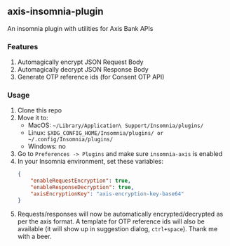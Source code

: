 ## axis-insomnia-plugin

An insomnia plugin with utilities for Axis Bank APIs

### Features
1. Automagically encrypt JSON Request Body
2. Automagically decrypt JSON Response Body
3. Generate OTP reference ids (for Consent OTP API)

### Usage

1. Clone this repo
2. Move it to:
    - MacOS: `~/Library/Application\ Support/Insomnia/plugins/`
    - Linux: `$XDG_CONFIG_HOME/Insomnia/plugins/ or ~/.config/Insomnia/plugins/`
    - Windows: no
3. Go to `Preferences -> Plugins` and make sure `insomnia-axis` is enabled
4. In your Insomnia environment, set these variables:
    ```json
    {
        "enableRequestEncryption": true,
        "enableResponseDecryption": true,
        "axisEncryptionKey": "axis-encryption-key-base64"
    }
    ```
5. Requests/responses will now be automatically encrypted/decrypted as per the axis format. A template for OTP reference ids will also be available (it will show up in suggestion dialog, `ctrl+space`). Thank me with a beer.